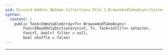 ```yaml
---
uid: Discord.Addons.MpGame.Collections.Pile`1.BrowseAndTakeAsync(System.Func{System.Collections.Generic.IReadOnlyDictionary{System.Int32,`0},System.Threading.Tasks.Task{System.Int32[]}},System.Func{`0,System.Boolean},System.Boolean)
syntax:
  content: |
    public Task<ImmutableArray<T>> BrowseAndTakeAsync(
        Func<IReadOnlyDictionary<int, T>, Task<int[]?>> selector,
        Func<T, bool>? filter = null,
        bool shuffle = false)
---
```

---